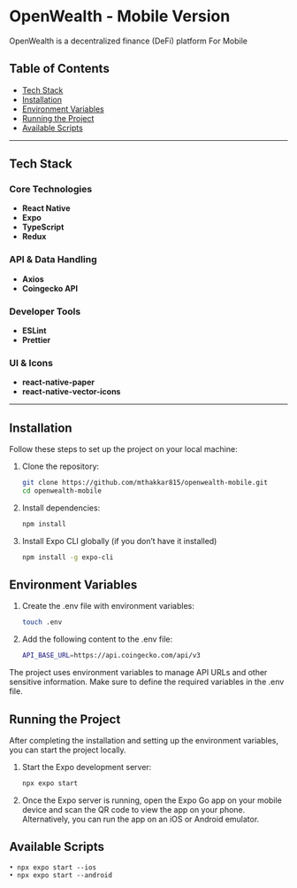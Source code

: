 # OpenWealth - Mobile Version

OpenWealth is a decentralized finance (DeFi) platform For Mobile

## Table of Contents

- [Tech Stack](#tech-stack)
- [Installation](#installation)
- [Environment Variables](#environment-variables)
- [Running the Project](#running-the-project)
- [Available Scripts](#available-scripts)

---

## Tech Stack

### Core Technologies

- **React Native**
- **Expo**
- **TypeScript**
- **Redux**
  
### API & Data Handling

- **Axios**
- **Coingecko API**

### Developer Tools

- **ESLint**
- **Prettier**

### UI & Icons

- **react-native-paper**
- **react-native-vector-icons**

---

## Installation

Follow these steps to set up the project on your local machine:

1. Clone the repository:

   ```bash
   git clone https://github.com/mthakkar815/openwealth-mobile.git
   cd openwealth-mobile

2. Install dependencies:
    
    ```bash
    npm install
    
2. Install Expo CLI globally (if you don’t have it installed)
    
    ```bash
    npm install -g expo-cli

## Environment Variables

1. Create the .env file with environment variables:
    ```bash
    touch .env
    
2. Add the following content to the .env file:
    
    ```bash
    API_BASE_URL=https://api.coingecko.com/api/v3

The project uses environment variables to manage API URLs and other sensitive information. Make sure to define the required variables in the .env file.

## Running the Project

After completing the installation and setting up the environment variables, you can start the project locally.

1.	Start the Expo development server:
    
    ```bash
    npx expo start

2.	Once the Expo server is running, open the Expo Go app on your mobile device and scan the QR code to view the app on your phone.
Alternatively, you can run the app on an iOS or Android emulator.

## Available Scripts

	• npx expo start --ios
	• npx expo start --android